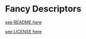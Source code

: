 # Fancy Descriptors

[see README here](fancy/descriptor/README.md)

[see LICENSE here](fancy/descriptor/LICENSE.txt)